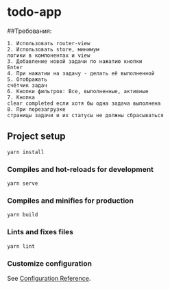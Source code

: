 # todo-app

##Требования: 
```
1. Использовать router-view 
2. Использовать store, минимум
логики в компонентах и view 
3. Добавление новой задачи по нажатию кнопки
Enter 
4. При нажатии на задачу - делать её выполненной 
5. Отображать
счётчик задач 
6. Кнопки фильтров: Все, выполненные, активные 
7. Кнопка
clear completed если хотя бы одна задача выполнена 
8. При перезагрузке
страницы задачи и их статусы не должны сбрасываться
```

## Project setup

```
yarn install
```

### Compiles and hot-reloads for development

```
yarn serve
```

### Compiles and minifies for production

```
yarn build
```

### Lints and fixes files

```
yarn lint
```

### Customize configuration

See [Configuration Reference](https://cli.vuejs.org/config/).


